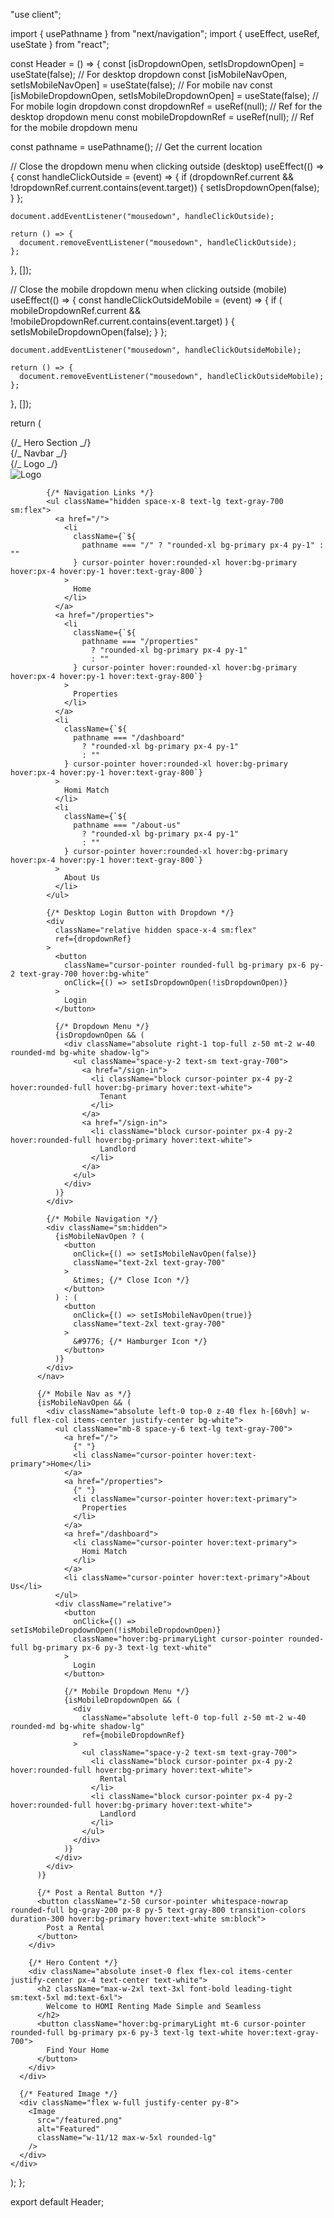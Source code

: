 "use client";

import { usePathname } from "next/navigation";
import { useEffect, useRef, useState } from "react";

const Header = () => {
const [isDropdownOpen, setIsDropdownOpen] = useState(false); // For desktop dropdown
const [isMobileNavOpen, setIsMobileNavOpen] = useState(false); // For mobile nav
const [isMobileDropdownOpen, setIsMobileDropdownOpen] = useState(false); // For mobile login dropdown
const dropdownRef = useRef(null); // Ref for the desktop dropdown menu
const mobileDropdownRef = useRef(null); // Ref for the mobile dropdown menu

const pathname = usePathname(); // Get the current location

// Close the dropdown menu when clicking outside (desktop)
useEffect(() => {
const handleClickOutside = (event) => {
if (dropdownRef.current && !dropdownRef.current.contains(event.target)) {
setIsDropdownOpen(false);
}
};

    document.addEventListener("mousedown", handleClickOutside);

    return () => {
      document.removeEventListener("mousedown", handleClickOutside);
    };

}, []);

// Close the mobile dropdown menu when clicking outside (mobile)
useEffect(() => {
const handleClickOutsideMobile = (event) => {
if (
mobileDropdownRef.current &&
!mobileDropdownRef.current.contains(event.target)
) {
setIsMobileDropdownOpen(false);
}
};

    document.addEventListener("mousedown", handleClickOutsideMobile);

    return () => {
      document.removeEventListener("mousedown", handleClickOutsideMobile);
    };

}, []);

return (
<div className="relative bg-white">
{/_ Hero Section _/}
<div
className="relative h-screen bg-cover bg-center"
style={{ backgroundImage: `url("/hero_img.png")` }} >
<div className="absolute left-0 top-6 flex w-full items-center justify-center px-4 sm:px-12">
{/_ Navbar _/}
<nav className="z-50 flex w-full max-w-6xl items-center justify-between rounded-full bg-white px-6 py-4 shadow-lg">
{/_ Logo _/}
<div>
<Image src="/logo.png" alt="Logo" className="h-10" />
</div>

            {/* Navigation Links */}
            <ul className="hidden space-x-8 text-lg text-gray-700 sm:flex">
              <a href="/">
                <li
                  className={`${
                    pathname === "/" ? "rounded-xl bg-primary px-4 py-1" : ""
                  } cursor-pointer hover:rounded-xl hover:bg-primary hover:px-4 hover:py-1 hover:text-gray-800`}
                >
                  Home
                </li>
              </a>
              <a href="/properties">
                <li
                  className={`${
                    pathname === "/properties"
                      ? "rounded-xl bg-primary px-4 py-1"
                      : ""
                  } cursor-pointer hover:rounded-xl hover:bg-primary hover:px-4 hover:py-1 hover:text-gray-800`}
                >
                  Properties
                </li>
              </a>
              <li
                className={`${
                  pathname === "/dashboard"
                    ? "rounded-xl bg-primary px-4 py-1"
                    : ""
                } cursor-pointer hover:rounded-xl hover:bg-primary hover:px-4 hover:py-1 hover:text-gray-800`}
              >
                Homi Match
              </li>
              <li
                className={`${
                  pathname === "/about-us"
                    ? "rounded-xl bg-primary px-4 py-1"
                    : ""
                } cursor-pointer hover:rounded-xl hover:bg-primary hover:px-4 hover:py-1 hover:text-gray-800`}
              >
                About Us
              </li>
            </ul>

            {/* Desktop Login Button with Dropdown */}
            <div
              className="relative hidden space-x-4 sm:flex"
              ref={dropdownRef}
            >
              <button
                className="cursor-pointer rounded-full bg-primary px-6 py-2 text-gray-700 hover:bg-white"
                onClick={() => setIsDropdownOpen(!isDropdownOpen)}
              >
                Login
              </button>

              {/* Dropdown Menu */}
              {isDropdownOpen && (
                <div className="absolute right-1 top-full z-50 mt-2 w-40 rounded-md bg-white shadow-lg">
                  <ul className="space-y-2 text-sm text-gray-700">
                    <a href="/sign-in">
                      <li className="block cursor-pointer px-4 py-2 hover:rounded-full hover:bg-primary hover:text-white">
                        Tenant
                      </li>
                    </a>
                    <a href="/sign-in">
                      <li className="block cursor-pointer px-4 py-2 hover:rounded-full hover:bg-primary hover:text-white">
                        Landlord
                      </li>
                    </a>
                  </ul>
                </div>
              )}
            </div>

            {/* Mobile Navigation */}
            <div className="sm:hidden">
              {isMobileNavOpen ? (
                <button
                  onClick={() => setIsMobileNavOpen(false)}
                  className="text-2xl text-gray-700"
                >
                  &times; {/* Close Icon */}
                </button>
              ) : (
                <button
                  onClick={() => setIsMobileNavOpen(true)}
                  className="text-2xl text-gray-700"
                >
                  &#9776; {/* Hamburger Icon */}
                </button>
              )}
            </div>
          </nav>

          {/* Mobile Nav as */}
          {isMobileNavOpen && (
            <div className="absolute left-0 top-0 z-40 flex h-[60vh] w-full flex-col items-center justify-center bg-white">
              <ul className="mb-8 space-y-6 text-lg text-gray-700">
                <a href="/">
                  {" "}
                  <li className="cursor-pointer hover:text-primary">Home</li>
                </a>
                <a href="/properties">
                  {" "}
                  <li className="cursor-pointer hover:text-primary">
                    Properties
                  </li>
                </a>
                <a href="/dashboard">
                  <li className="cursor-pointer hover:text-primary">
                    Homi Match
                  </li>
                </a>
                <li className="cursor-pointer hover:text-primary">About Us</li>
              </ul>
              <div className="relative">
                <button
                  onClick={() => setIsMobileDropdownOpen(!isMobileDropdownOpen)}
                  className="hover:bg-primaryLight cursor-pointer rounded-full bg-primary px-6 py-3 text-lg text-white"
                >
                  Login
                </button>

                {/* Mobile Dropdown Menu */}
                {isMobileDropdownOpen && (
                  <div
                    className="absolute left-0 top-full z-50 mt-2 w-40 rounded-md bg-white shadow-lg"
                    ref={mobileDropdownRef}
                  >
                    <ul className="space-y-2 text-sm text-gray-700">
                      <li className="block cursor-pointer px-4 py-2 hover:rounded-full hover:bg-primary hover:text-white">
                        Rental
                      </li>
                      <li className="block cursor-pointer px-4 py-2 hover:rounded-full hover:bg-primary hover:text-white">
                        Landlord
                      </li>
                    </ul>
                  </div>
                )}
              </div>
            </div>
          )}

          {/* Post a Rental Button */}
          <button className="z-50 cursor-pointer whitespace-nowrap rounded-full bg-gray-200 px-8 py-5 text-gray-800 transition-colors duration-300 hover:bg-primary hover:text-white sm:block">
            Post a Rental
          </button>
        </div>

        {/* Hero Content */}
        <div className="absolute inset-0 flex flex-col items-center justify-center px-4 text-center text-white">
          <h2 className="max-w-2xl text-3xl font-bold leading-tight sm:text-5xl md:text-6xl">
            Welcome to HOMI Renting Made Simple and Seamless
          </h2>
          <button className="hover:bg-primaryLight mt-6 cursor-pointer rounded-full bg-primary px-6 py-3 text-lg text-white hover:text-gray-700">
            Find Your Home
          </button>
        </div>
      </div>

      {/* Featured Image */}
      <div className="flex w-full justify-center py-8">
        <Image
          src="/featured.png"
          alt="Featured"
          className="w-11/12 max-w-5xl rounded-lg"
        />
      </div>
    </div>

);
};

export default Header;
